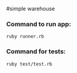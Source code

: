 #simple warehouse


### Command to run app:

`ruby runner.rb`



### Command for tests:

`ruby test/test.rb`
